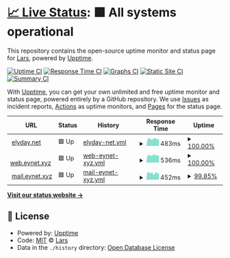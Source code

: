 # [📈 Live Status](https://elyday.github.io/uptime): <!--live status--> **🟩 All systems operational**

This repository contains the open-source uptime monitor and status page for [Lars](https://elyday.net), powered by [Upptime](https://github.com/upptime/upptime).

[![Uptime CI](https://github.com/elyday/uptime/workflows/Uptime%20CI/badge.svg)](https://github.com/elyday/uptime/actions?query=workflow%3A%22Uptime+CI%22)
[![Response Time CI](https://github.com/elyday/uptime/workflows/Response%20Time%20CI/badge.svg)](https://github.com/elyday/uptime/actions?query=workflow%3A%22Response+Time+CI%22)
[![Graphs CI](https://github.com/elyday/uptime/workflows/Graphs%20CI/badge.svg)](https://github.com/elyday/uptime/actions?query=workflow%3A%22Graphs+CI%22)
[![Static Site CI](https://github.com/elyday/uptime/workflows/Static%20Site%20CI/badge.svg)](https://github.com/elyday/uptime/actions?query=workflow%3A%22Static+Site+CI%22)
[![Summary CI](https://github.com/elyday/uptime/workflows/Summary%20CI/badge.svg)](https://github.com/elyday/uptime/actions?query=workflow%3A%22Summary+CI%22)

With [Upptime](https://upptime.js.org), you can get your own unlimited and free uptime monitor and status page, powered entirely by a GitHub repository. We use [Issues](https://github.com/elyday/uptime/issues) as incident reports, [Actions](https://github.com/elyday/uptime/actions) as uptime monitors, and [Pages](https://elyday.github.io/uptime) for the status page.

<!--start: status pages-->
<!-- This summary is generated by Upptime (https://github.com/upptime/upptime) -->
<!-- Do not edit this manually, your changes will be overwritten -->
<!-- prettier-ignore -->
| URL | Status | History | Response Time | Uptime |
| --- | ------ | ------- | ------------- | ------ |
| <img alt="" src="https://icons.duckduckgo.com/ip3/elyday.net.ico" height="13"> [elyday.net](https://elyday.net) | 🟩 Up | [elyday-net.yml](https://github.com/elyday/uptime/commits/HEAD/history/elyday-net.yml) | <details><summary><img alt="Response time graph" src="./graphs/elyday-net/response-time-week.png" height="20"> 483ms</summary><br><a href="https://elyday.github.io/uptime/history/elyday-net"><img alt="Response time 554" src="https://img.shields.io/endpoint?url=https%3A%2F%2Fraw.githubusercontent.com%2Felyday%2Fuptime%2FHEAD%2Fapi%2Felyday-net%2Fresponse-time.json"></a><br><a href="https://elyday.github.io/uptime/history/elyday-net"><img alt="24-hour response time 516" src="https://img.shields.io/endpoint?url=https%3A%2F%2Fraw.githubusercontent.com%2Felyday%2Fuptime%2FHEAD%2Fapi%2Felyday-net%2Fresponse-time-day.json"></a><br><a href="https://elyday.github.io/uptime/history/elyday-net"><img alt="7-day response time 483" src="https://img.shields.io/endpoint?url=https%3A%2F%2Fraw.githubusercontent.com%2Felyday%2Fuptime%2FHEAD%2Fapi%2Felyday-net%2Fresponse-time-week.json"></a><br><a href="https://elyday.github.io/uptime/history/elyday-net"><img alt="30-day response time 548" src="https://img.shields.io/endpoint?url=https%3A%2F%2Fraw.githubusercontent.com%2Felyday%2Fuptime%2FHEAD%2Fapi%2Felyday-net%2Fresponse-time-month.json"></a><br><a href="https://elyday.github.io/uptime/history/elyday-net"><img alt="1-year response time 534" src="https://img.shields.io/endpoint?url=https%3A%2F%2Fraw.githubusercontent.com%2Felyday%2Fuptime%2FHEAD%2Fapi%2Felyday-net%2Fresponse-time-year.json"></a></details> | <details><summary><a href="https://elyday.github.io/uptime/history/elyday-net">100.00%</a></summary><a href="https://elyday.github.io/uptime/history/elyday-net"><img alt="All-time uptime 99.98%" src="https://img.shields.io/endpoint?url=https%3A%2F%2Fraw.githubusercontent.com%2Felyday%2Fuptime%2FHEAD%2Fapi%2Felyday-net%2Fuptime.json"></a><br><a href="https://elyday.github.io/uptime/history/elyday-net"><img alt="24-hour uptime 100.00%" src="https://img.shields.io/endpoint?url=https%3A%2F%2Fraw.githubusercontent.com%2Felyday%2Fuptime%2FHEAD%2Fapi%2Felyday-net%2Fuptime-day.json"></a><br><a href="https://elyday.github.io/uptime/history/elyday-net"><img alt="7-day uptime 100.00%" src="https://img.shields.io/endpoint?url=https%3A%2F%2Fraw.githubusercontent.com%2Felyday%2Fuptime%2FHEAD%2Fapi%2Felyday-net%2Fuptime-week.json"></a><br><a href="https://elyday.github.io/uptime/history/elyday-net"><img alt="30-day uptime 100.00%" src="https://img.shields.io/endpoint?url=https%3A%2F%2Fraw.githubusercontent.com%2Felyday%2Fuptime%2FHEAD%2Fapi%2Felyday-net%2Fuptime-month.json"></a><br><a href="https://elyday.github.io/uptime/history/elyday-net"><img alt="1-year uptime 99.99%" src="https://img.shields.io/endpoint?url=https%3A%2F%2Fraw.githubusercontent.com%2Felyday%2Fuptime%2FHEAD%2Fapi%2Felyday-net%2Fuptime-year.json"></a></details>
| <img alt="" src="https://icons.duckduckgo.com/ip3/web.hetz.server.eynet.xyz.ico" height="13"> [web.eynet.xyz](https://web.hetz.server.eynet.xyz) | 🟩 Up | [web-eynet-xyz.yml](https://github.com/elyday/uptime/commits/HEAD/history/web-eynet-xyz.yml) | <details><summary><img alt="Response time graph" src="./graphs/web-eynet-xyz/response-time-week.png" height="20"> 536ms</summary><br><a href="https://elyday.github.io/uptime/history/web-eynet-xyz"><img alt="Response time 555" src="https://img.shields.io/endpoint?url=https%3A%2F%2Fraw.githubusercontent.com%2Felyday%2Fuptime%2FHEAD%2Fapi%2Fweb-eynet-xyz%2Fresponse-time.json"></a><br><a href="https://elyday.github.io/uptime/history/web-eynet-xyz"><img alt="24-hour response time 744" src="https://img.shields.io/endpoint?url=https%3A%2F%2Fraw.githubusercontent.com%2Felyday%2Fuptime%2FHEAD%2Fapi%2Fweb-eynet-xyz%2Fresponse-time-day.json"></a><br><a href="https://elyday.github.io/uptime/history/web-eynet-xyz"><img alt="7-day response time 536" src="https://img.shields.io/endpoint?url=https%3A%2F%2Fraw.githubusercontent.com%2Felyday%2Fuptime%2FHEAD%2Fapi%2Fweb-eynet-xyz%2Fresponse-time-week.json"></a><br><a href="https://elyday.github.io/uptime/history/web-eynet-xyz"><img alt="30-day response time 558" src="https://img.shields.io/endpoint?url=https%3A%2F%2Fraw.githubusercontent.com%2Felyday%2Fuptime%2FHEAD%2Fapi%2Fweb-eynet-xyz%2Fresponse-time-month.json"></a><br><a href="https://elyday.github.io/uptime/history/web-eynet-xyz"><img alt="1-year response time 555" src="https://img.shields.io/endpoint?url=https%3A%2F%2Fraw.githubusercontent.com%2Felyday%2Fuptime%2FHEAD%2Fapi%2Fweb-eynet-xyz%2Fresponse-time-year.json"></a></details> | <details><summary><a href="https://elyday.github.io/uptime/history/web-eynet-xyz">100.00%</a></summary><a href="https://elyday.github.io/uptime/history/web-eynet-xyz"><img alt="All-time uptime 63.95%" src="https://img.shields.io/endpoint?url=https%3A%2F%2Fraw.githubusercontent.com%2Felyday%2Fuptime%2FHEAD%2Fapi%2Fweb-eynet-xyz%2Fuptime.json"></a><br><a href="https://elyday.github.io/uptime/history/web-eynet-xyz"><img alt="24-hour uptime 100.00%" src="https://img.shields.io/endpoint?url=https%3A%2F%2Fraw.githubusercontent.com%2Felyday%2Fuptime%2FHEAD%2Fapi%2Fweb-eynet-xyz%2Fuptime-day.json"></a><br><a href="https://elyday.github.io/uptime/history/web-eynet-xyz"><img alt="7-day uptime 100.00%" src="https://img.shields.io/endpoint?url=https%3A%2F%2Fraw.githubusercontent.com%2Felyday%2Fuptime%2FHEAD%2Fapi%2Fweb-eynet-xyz%2Fuptime-week.json"></a><br><a href="https://elyday.github.io/uptime/history/web-eynet-xyz"><img alt="30-day uptime 100.00%" src="https://img.shields.io/endpoint?url=https%3A%2F%2Fraw.githubusercontent.com%2Felyday%2Fuptime%2FHEAD%2Fapi%2Fweb-eynet-xyz%2Fuptime-month.json"></a><br><a href="https://elyday.github.io/uptime/history/web-eynet-xyz"><img alt="1-year uptime 92.78%" src="https://img.shields.io/endpoint?url=https%3A%2F%2Fraw.githubusercontent.com%2Felyday%2Fuptime%2FHEAD%2Fapi%2Fweb-eynet-xyz%2Fuptime-year.json"></a></details>
| <img alt="" src="https://icons.duckduckgo.com/ip3/mail.eynet.xyz.ico" height="13"> [mail.eynet.xyz](https://mail.eynet.xyz) | 🟩 Up | [mail-eynet-xyz.yml](https://github.com/elyday/uptime/commits/HEAD/history/mail-eynet-xyz.yml) | <details><summary><img alt="Response time graph" src="./graphs/mail-eynet-xyz/response-time-week.png" height="20"> 452ms</summary><br><a href="https://elyday.github.io/uptime/history/mail-eynet-xyz"><img alt="Response time 552" src="https://img.shields.io/endpoint?url=https%3A%2F%2Fraw.githubusercontent.com%2Felyday%2Fuptime%2FHEAD%2Fapi%2Fmail-eynet-xyz%2Fresponse-time.json"></a><br><a href="https://elyday.github.io/uptime/history/mail-eynet-xyz"><img alt="24-hour response time 514" src="https://img.shields.io/endpoint?url=https%3A%2F%2Fraw.githubusercontent.com%2Felyday%2Fuptime%2FHEAD%2Fapi%2Fmail-eynet-xyz%2Fresponse-time-day.json"></a><br><a href="https://elyday.github.io/uptime/history/mail-eynet-xyz"><img alt="7-day response time 452" src="https://img.shields.io/endpoint?url=https%3A%2F%2Fraw.githubusercontent.com%2Felyday%2Fuptime%2FHEAD%2Fapi%2Fmail-eynet-xyz%2Fresponse-time-week.json"></a><br><a href="https://elyday.github.io/uptime/history/mail-eynet-xyz"><img alt="30-day response time 531" src="https://img.shields.io/endpoint?url=https%3A%2F%2Fraw.githubusercontent.com%2Felyday%2Fuptime%2FHEAD%2Fapi%2Fmail-eynet-xyz%2Fresponse-time-month.json"></a><br><a href="https://elyday.github.io/uptime/history/mail-eynet-xyz"><img alt="1-year response time 534" src="https://img.shields.io/endpoint?url=https%3A%2F%2Fraw.githubusercontent.com%2Felyday%2Fuptime%2FHEAD%2Fapi%2Fmail-eynet-xyz%2Fresponse-time-year.json"></a></details> | <details><summary><a href="https://elyday.github.io/uptime/history/mail-eynet-xyz">99.85%</a></summary><a href="https://elyday.github.io/uptime/history/mail-eynet-xyz"><img alt="All-time uptime 99.96%" src="https://img.shields.io/endpoint?url=https%3A%2F%2Fraw.githubusercontent.com%2Felyday%2Fuptime%2FHEAD%2Fapi%2Fmail-eynet-xyz%2Fuptime.json"></a><br><a href="https://elyday.github.io/uptime/history/mail-eynet-xyz"><img alt="24-hour uptime 100.00%" src="https://img.shields.io/endpoint?url=https%3A%2F%2Fraw.githubusercontent.com%2Felyday%2Fuptime%2FHEAD%2Fapi%2Fmail-eynet-xyz%2Fuptime-day.json"></a><br><a href="https://elyday.github.io/uptime/history/mail-eynet-xyz"><img alt="7-day uptime 99.85%" src="https://img.shields.io/endpoint?url=https%3A%2F%2Fraw.githubusercontent.com%2Felyday%2Fuptime%2FHEAD%2Fapi%2Fmail-eynet-xyz%2Fuptime-week.json"></a><br><a href="https://elyday.github.io/uptime/history/mail-eynet-xyz"><img alt="30-day uptime 99.96%" src="https://img.shields.io/endpoint?url=https%3A%2F%2Fraw.githubusercontent.com%2Felyday%2Fuptime%2FHEAD%2Fapi%2Fmail-eynet-xyz%2Fuptime-month.json"></a><br><a href="https://elyday.github.io/uptime/history/mail-eynet-xyz"><img alt="1-year uptime 99.99%" src="https://img.shields.io/endpoint?url=https%3A%2F%2Fraw.githubusercontent.com%2Felyday%2Fuptime%2FHEAD%2Fapi%2Fmail-eynet-xyz%2Fuptime-year.json"></a></details>

<!--end: status pages-->

[**Visit our status website →**](https://elyday.github.io/uptime)

## 📄 License

- Powered by: [Upptime](https://github.com/upptime/upptime)
- Code: [MIT](./LICENSE) © [Lars](https://elyday.net)
- Data in the `./history` directory: [Open Database License](https://opendatacommons.org/licenses/odbl/1-0/)
